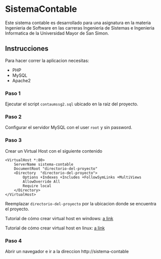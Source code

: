 # SistemaContable
Este sistema contable es desarrollado para una asignatura en la materia Ingenieria de Software en las carreras Ingenieria de Sistemas e Ingenieria Informatica de la Universidad Mayor de San Simon.

## Instrucciones
Para hacer correr la aplicacion necesitas:
* PHP
* MySQL
* Apache2

### Paso 1
Ejecutar el script `contaumssg2.sql` ubicado en la raiz del proyecto.

### Paso 2
Configurar el servidor MySQL con el user `root` y sin password.

### Paso 3
Crear un Virtual Host con el siguiente contenido

```
<VirtualHost *:80>
    ServerName sistema-contable 
    DocumentRoot "directorio-del-proyecto"
    <Directory  "directorio-del-proyecto"> 
        Options +Indexes +Includes +FollowSymLinks +MultiViews 
        AllowOverride All 
        Require local 
    </Directory> 
</VirtualHost>
```

Reemplazar `directorio-del-proyecto` por la ubicacion donde se encuentra el proyecto.

Tutorial de cómo crear virtual host en windows:
[a link](https://styde.net/creando-virtual-hosts-con-apache-en-windows-para-wamp-o-xampp/)


Tutorial de cómo crear virtual host en linux:
[a link](https://www.digitalocean.com/community/tutorials/como-configurar-virtual-host-de-apache-en-ubuntu-14-04-lts-es)

### Paso 4
Abrir un navegador e ir a la direccion http://sistema-contable